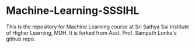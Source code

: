 # Machine-Learning-SSSIHL
This is the repository for Machine Learning course at Sri Sathya Sai Institute of Higher Learning, MDH. It is forked from Asst. Prof. Sampath Lonka's github repo.
